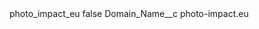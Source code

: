 <?xml version="1.0" encoding="UTF-8"?>
<CustomMetadata xmlns="http://soap.sforce.com/2006/04/metadata" xmlns:xsi="http://www.w3.org/2001/XMLSchema-instance" xmlns:xsd="http://www.w3.org/2001/XMLSchema">
    <label>photo_impact_eu</label>
    <protected>false</protected>
    <values>
        <field>Domain_Name__c</field>
        <value xsi:type="xsd:string">photo-impact.eu</value>
    </values>
</CustomMetadata>
